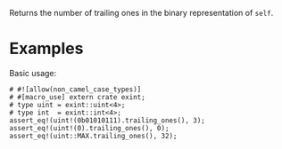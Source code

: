 Returns the number of trailing ones in the binary representation of `self`.

# Examples

Basic usage:

```
# #![allow(non_camel_case_types)]
# #[macro_use] extern crate exint;
# type uint = exint::uint<4>;
# type int  = exint::int<4>;
assert_eq!(uint!(0b01010111).trailing_ones(), 3);
assert_eq!(uint!(0).trailing_ones(), 0);
assert_eq!(uint::MAX.trailing_ones(), 32);
```
